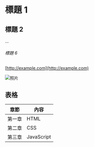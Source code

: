 
# 標題 1
## 標題 2
...
###### 標題 6

[http://example.com](http://example.com)

![照片](75126661_p0.png)

## 表格
章節 | 內容
--------|-------
第一章   | HTML
第二章   | CSS
第三章   | JavaScript
